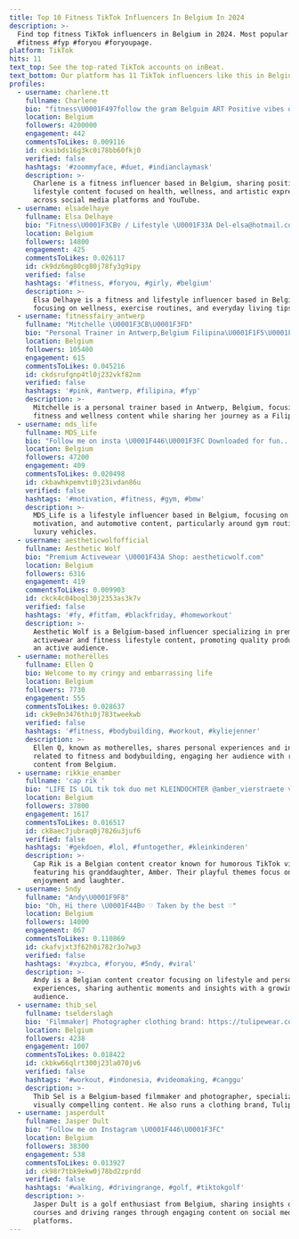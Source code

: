 ```yaml
---
title: Top 10 Fitness TikTok Influencers In Belgium In 2024
description: >-
  Find top fitness TikTok influencers in Belgium in 2024. Most popular hashtags:
  #fitness #fyp #foryou #foryoupage.
platform: TikTok
hits: 11
text_top: See the top-rated TikTok accounts on inBeat.
text_bottom: Our platform has 11 TikTok influencers like this in Belgium for you to pitch.
profiles:
  - username: charlene.tt
    fullname: Charlene
    bio: "fitness\U0001F497follow the gram Belguim ART Positive vibes only \U0001F91D\U0001F48B Youtube"
    location: Belgium
    followers: 4200000
    engagement: 442
    commentsToLikes: 0.009116
    id: ckaibds16g3kc0i78bb60fkj0
    verified: false
    hashtags: '#zoommyface, #duet, #indianclaymask'
    description: >-
      Charlene is a fitness influencer based in Belgium, sharing positive
      lifestyle content focused on health, wellness, and artistic expression
      across social media platforms and YouTube.
  - username: elsadelhaye
    fullname: Elsa Delhaye
    bio: "Fitness\U0001F3CB️‍♀️ / Lifestyle \U0001F33A Del-elsa@hotmail.com"
    location: Belgium
    followers: 14800
    engagement: 425
    commentsToLikes: 0.026117
    id: ck9dz6mg80cg80j78fy3g9ipy
    verified: false
    hashtags: '#fitness, #foryou, #girly, #belgium'
    description: >-
      Elsa Delhaye is a fitness and lifestyle influencer based in Belgium,
      focusing on wellness, exercise routines, and everyday living tips.
  - username: fitnessfairy_antwerp
    fullname: "Mitchelle \U0001F3CB\U0001F3FD"
    bio: "Personal Trainer in Antwerp,Belgium Filipina\U0001F1F5\U0001F1ED✨Mom✨Fitness Sharing Happiness"
    location: Belgium
    followers: 105400
    engagement: 615
    commentsToLikes: 0.045216
    id: ckdsrufgnp4tl0j232vkf82nm
    verified: false
    hashtags: '#pink, #antwerp, #filipina, #fyp'
    description: >-
      Mitchelle is a personal trainer based in Antwerp, Belgium, focusing on
      fitness and wellness content while sharing her journey as a Filipina mom.
  - username: mds_life
    fullname: MDS_Life
    bio: "Follow me on insta \U0001F446\U0001F3FC Downloaded for fun... Watch me now\U0001F440 DM’s => Open"
    location: Belgium
    followers: 47200
    engagement: 409
    commentsToLikes: 0.020498
    id: ckbawhkpemvti0j23ivdan86u
    verified: false
    hashtags: '#motivation, #fitness, #gym, #bmw'
    description: >-
      MDS_Life is a lifestyle influencer based in Belgium, focusing on fitness,
      motivation, and automotive content, particularly around gym routines and
      luxury vehicles.
  - username: aestheticwolfofficial
    fullname: Aesthetic Wolf
    bio: "Premium Activewear \U0001F43A Shop: aestheticwolf.com"
    location: Belgium
    followers: 6316
    engagement: 419
    commentsToLikes: 0.009903
    id: ckck4c04boql30j2353as3k7v
    verified: false
    hashtags: '#fy, #fitfam, #blackfriday, #homeworkout'
    description: >-
      Aesthetic Wolf is a Belgium-based influencer specializing in premium
      activewear and fitness lifestyle content, promoting quality products for
      an active audience.
  - username: motherelles
    fullname: Ellen Q
    bio: Welcome to my cringy and embarrassing life
    location: Belgium
    followers: 7730
    engagement: 555
    commentsToLikes: 0.028637
    id: ck9e0n3476thi0j783tweekwb
    verified: false
    hashtags: '#fitness, #bodybuilding, #workout, #kyliejenner'
    description: >-
      Ellen Q, known as motherelles, shares personal experiences and insights
      related to fitness and bodybuilding, engaging her audience with relatable
      content from Belgium.
  - username: rikkie_enamber
    fullname: 'cap rik '
    bio: "LIFE IS LOL tik tok duo met KLEINDOCHTER @amber_vierstraete volg je ze al ?\U0001F970"
    location: Belgium
    followers: 37800
    engagement: 1617
    commentsToLikes: 0.016517
    id: ck8aec7jubraq0j7826u3juf6
    verified: false
    hashtags: '#gekdoen, #lol, #funtogether, #kleinkinderen'
    description: >-
      Cap Rik is a Belgian content creator known for humorous TikTok videos
      featuring his granddaughter, Amber. Their playful themes focus on family
      enjoyment and laughter.
  - username: 5ndy
    fullname: "Andy\U0001F9F8"
    bio: "Oh, Hi there \U0001F44B☺ ♡ Taken by the best ♡"
    location: Belgium
    followers: 14000
    engagement: 867
    commentsToLikes: 0.110869
    id: ckafvjxt3f62h0i782r3o7wp3
    verified: false
    hashtags: '#xyzbca, #foryou, #5ndy, #viral'
    description: >-
      Andy is a Belgian content creator focusing on lifestyle and personal
      experiences, sharing authentic moments and insights with a growing
      audience.
  - username: thib_sel
    fullname: tselderslagh
    bio: 'Filmmaker| Photographer clothing brand: https://tulipewear.com'
    location: Belgium
    followers: 4238
    engagement: 1007
    commentsToLikes: 0.018422
    id: ckbkw66qlrt300j23la070jv6
    verified: false
    hashtags: '#workout, #indonesia, #videomaking, #canggu'
    description: >-
      Thib Sel is a Belgium-based filmmaker and photographer, specializing in
      visually compelling content. He also runs a clothing brand, Tulipe Wear.
  - username: jasperdult
    fullname: Jasper Dult
    bio: "Follow me on Instagram \U0001F446\U0001F3FC"
    location: Belgium
    followers: 38300
    engagement: 538
    commentsToLikes: 0.013927
    id: ck98r7tbk9ekw0j78bd2zprdd
    verified: false
    hashtags: '#walking, #drivingrange, #golf, #tiktokgolf'
    description: >-
      Jasper Dult is a golf enthusiast from Belgium, sharing insights on walking
      courses and driving ranges through engaging content on social media
      platforms.
---
```


